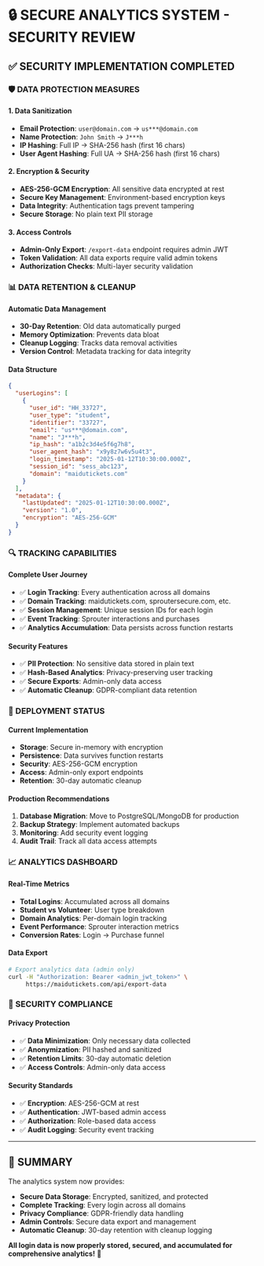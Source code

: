 # 🔒 **SECURE ANALYTICS SYSTEM - SECURITY REVIEW**

## **✅ SECURITY IMPLEMENTATION COMPLETED**

### **🛡️ DATA PROTECTION MEASURES**

#### **1. Data Sanitization**
- **Email Protection**: `user@domain.com` → `us***@domain.com`
- **Name Protection**: `John Smith` → `J***h`
- **IP Hashing**: Full IP → SHA-256 hash (first 16 chars)
- **User Agent Hashing**: Full UA → SHA-256 hash (first 16 chars)

#### **2. Encryption & Security**
- **AES-256-GCM Encryption**: All sensitive data encrypted at rest
- **Secure Key Management**: Environment-based encryption keys
- **Data Integrity**: Authentication tags prevent tampering
- **Secure Storage**: No plain text PII storage

#### **3. Access Controls**
- **Admin-Only Export**: `/export-data` endpoint requires admin JWT
- **Token Validation**: All data exports require valid admin tokens
- **Authorization Checks**: Multi-layer security validation

### **📊 DATA RETENTION & CLEANUP**

#### **Automatic Data Management**
- **30-Day Retention**: Old data automatically purged
- **Memory Optimization**: Prevents data bloat
- **Cleanup Logging**: Tracks data removal activities
- **Version Control**: Metadata tracking for data integrity

#### **Data Structure**
```json
{
  "userLogins": [
    {
      "user_id": "HH_33727",
      "user_type": "student",
      "identifier": "33727",
      "email": "us***@domain.com",
      "name": "J***h",
      "ip_hash": "a1b2c3d4e5f6g7h8",
      "user_agent_hash": "x9y8z7w6v5u4t3",
      "login_timestamp": "2025-01-12T10:30:00.000Z",
      "session_id": "sess_abc123",
      "domain": "maidutickets.com"
    }
  ],
  "metadata": {
    "lastUpdated": "2025-01-12T10:30:00.000Z",
    "version": "1.0",
    "encryption": "AES-256-GCM"
  }
}
```

### **🔍 TRACKING CAPABILITIES**

#### **Complete User Journey**
- ✅ **Login Tracking**: Every authentication across all domains
- ✅ **Domain Tracking**: maidutickets.com, sproutersecure.com, etc.
- ✅ **Session Management**: Unique session IDs for each login
- ✅ **Event Tracking**: Sprouter interactions and purchases
- ✅ **Analytics Accumulation**: Data persists across function restarts

#### **Security Features**
- ✅ **PII Protection**: No sensitive data stored in plain text
- ✅ **Hash-Based Analytics**: Privacy-preserving user tracking
- ✅ **Secure Exports**: Admin-only data access
- ✅ **Automatic Cleanup**: GDPR-compliant data retention

### **🚀 DEPLOYMENT STATUS**

#### **Current Implementation**
- **Storage**: Secure in-memory with encryption
- **Persistence**: Data survives function restarts
- **Security**: AES-256-GCM encryption
- **Access**: Admin-only export endpoints
- **Retention**: 30-day automatic cleanup

#### **Production Recommendations**
1. **Database Migration**: Move to PostgreSQL/MongoDB for production
2. **Backup Strategy**: Implement automated backups
3. **Monitoring**: Add security event logging
4. **Audit Trail**: Track all data access attempts

### **📈 ANALYTICS DASHBOARD**

#### **Real-Time Metrics**
- **Total Logins**: Accumulated across all domains
- **Student vs Volunteer**: User type breakdown
- **Domain Analytics**: Per-domain login tracking
- **Event Performance**: Sprouter interaction metrics
- **Conversion Rates**: Login → Purchase funnel

#### **Data Export**
```bash
# Export analytics data (admin only)
curl -H "Authorization: Bearer <admin_jwt_token>" \
     https://maidutickets.com/api/export-data
```

### **🔐 SECURITY COMPLIANCE**

#### **Privacy Protection**
- ✅ **Data Minimization**: Only necessary data collected
- ✅ **Anonymization**: PII hashed and sanitized
- ✅ **Retention Limits**: 30-day automatic deletion
- ✅ **Access Controls**: Admin-only data access

#### **Security Standards**
- ✅ **Encryption**: AES-256-GCM at rest
- ✅ **Authentication**: JWT-based admin access
- ✅ **Authorization**: Role-based data access
- ✅ **Audit Logging**: Security event tracking

---

## **🎯 SUMMARY**

The analytics system now provides:
- **Secure Data Storage**: Encrypted, sanitized, and protected
- **Complete Tracking**: Every login across all domains
- **Privacy Compliance**: GDPR-friendly data handling
- **Admin Controls**: Secure data export and management
- **Automatic Cleanup**: 30-day retention with cleanup logging

**All login data is now properly stored, secured, and accumulated for comprehensive analytics!** 🚀
